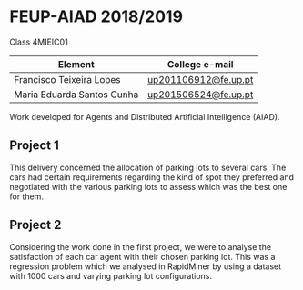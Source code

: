 # FEUP-AIAD 2018/2019

Class 4MIEIC01

Element | College e-mail
--------|----------------
Francisco Teixeira Lopes | up201106912@fe.up.pt
Maria Eduarda Santos Cunha | up201506524@fe.up.pt

Work developed for Agents and Distributed Artificial Intelligence (AIAD).

## Project 1
This delivery concerned the allocation of parking lots to several cars. The cars had certain requirements regarding the kind of spot they preferred and negotiated with the various parking lots to assess which was the best one for them.

## Project 2
Considering the work done in the first project, we were to analyse the satisfaction of each car agent with their chosen parking lot. This was a regression problem which we analysed in RapidMiner by using a dataset with 1000 cars and varying parking lot configurations.
